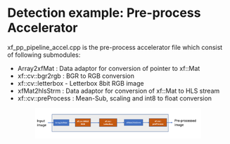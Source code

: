 # Detection example: Pre-process Accelerator

xf_pp_pipeline_accel.cpp is the pre-process accelerator file which consist of following submodules:

- Array2xfMat : Data adaptor for conversion of pointer to xf::Mat
- xf::cv::bgr2rgb : BGR to RGB conversion
- xf::cv::letterbox - Letterbox 8bit RGB image
- xfMat2hlsStrm : Data adaptor for conversion of xf::Mat to HLS stream
- xf::cv::preProcess : Mean-Sub, scaling and int8 to float conversion

<div align="center">
  <img width="75%" height="75%" src="./block_diag_detection.PNG">
  </div>
